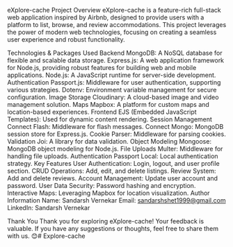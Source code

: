 eXplore-cache
Project Overview
eXplore-cache is a feature-rich full-stack web application inspired by Airbnb, designed to provide users with a platform to list, browse, and review accommodations. This project leverages the power of modern web technologies, focusing on creating a seamless user experience and robust functionality.

Technologies & Packages Used
Backend
MongoDB: A NoSQL database for flexible and scalable data storage.
Express.js: A web application framework for Node.js, providing robust features for building web and mobile applications.
Node.js: A JavaScript runtime for server-side development.
Authentication
Passport.js: Middleware for user authentication, supporting various strategies.
Dotenv: Environment variable management for secure configuration.
Image Storage
Cloudinary: A cloud-based image and video management solution.
Maps
Mapbox: A platform for custom maps and location-based experiences.
Frontend
EJS (Embedded JavaScript Templates): Used for dynamic content rendering.
Session Management
Connect Flash: Middleware for flash messages.
Connect Mongo: MongoDB session store for Express.js.
Cookie Parser: Middleware for parsing cookies.
Validation
Joi: A library for data validation.
Object Modeling
Mongoose: MongoDB object modeling for Node.js.
File Uploads
Multer: Middleware for handling file uploads.
Authentication
Passport Local: Local authentication strategy.
Key Features
User Authentication: Login, logout, and user profile section.
CRUD Operations: Add, edit, and delete listings.
Review System: Add and delete reviews.
Account Management: Update user account and password.
User Data Security: Password hashing and encryption.
Interactive Maps: Leveraging Mapbox for location visualization.
Author Information
Name: Sandarsh Vernekar
Email: sandarshshet1999@gmail.com
LinkedIn: Sandarsh Vernekar

Thank You
Thank you for exploring eXplore-cache! Your feedback is valuable. If you have any suggestions or thoughts, feel free to share them with us. 😊# Explore-cache
